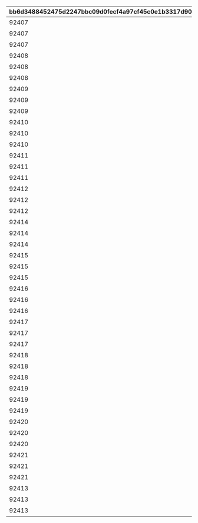 |bb6d3488452475d2247bbc09d0fecf4a97cf45c0e1b3317d900387221eeb0f2f|e31647610b56c365ae171ae9b5c6d2904b5966bb60653c36edf8aaff8d2ffad5|605a955ce3d616f6e0bb7ab4f65c5c4e13d6c2c8813c80648ef2616d495f29a0|462e3be6f27e6079269a4953cc5afb56615bf165fe0120983937862034680042|7fbc62718a4b4918a3cb3b8011de6f7cd35f0b9d8d6a2bb319c9d100f6fd2428|1acf0aaa3e06b7d284003311601072371b236e1e0b9cdb3f91af413b898a2137|449f73b34f1ac848e9194105ba5aac5370e77a81aaf276a4e1c890f3db40338b|7be275fbd3395bc5e0bae47ffdf7f77df7e949f46e933d1329aa0458bfe070b2|c90781c2b1251b0c3fe95e8a1b2d4a2814ba5e94eaa314040771b5b253cf5a20|ed2f7e027d44e82ea4d1999488fc2cb6d837781e669f206e6572726fda27b6d9|5cb2ecd6fed2d1a2e538e20b6db05fb8f2cc0ccbe94d4ac574141773c9152482|e2b92c24311bd9829af2efc6f2bb9d1cb309baef70b1f16a90d15207b41b9777|2483ddedfc7b7591198c052c51cf9b632c11cc38061fb908d844046e2682adf4|d86cbadc8e16fe93148b1909c760554493a00470935f86fef53ebed897984e8d|1c00bc45f860293a07cd7c4772db77abbc13e5ede5a8014aec42f1c82080c4bc|
| --- | --- | --- | --- | --- | --- | --- | --- | --- | --- | --- | --- | --- | --- | --- |
|92407|92407010|924072001|96|6|924070100|前哨クエスト|90|0|924073001|8|25|0|92407020|1|
|92407|92407020|924072002|96|6|924070200|前哨クエスト|90|0|924073002|8|25|92407010|92407030|2|
|92407|92407030|924072003|96|6|924070300|前哨クエスト|90|0|924073003|8|25|92407020|0|3|
|92408|92408010|924082001|540|25|924080100|前哨クエスト|90|0|924083001|25|25|0|92408020|1|
|92408|92408020|924082002|540|25|924080200|前哨クエスト|90|0|924083002|25|25|92408010|92408030|2|
|92408|92408030|924082003|540|25|924080300|前哨クエスト|90|0|924083003|25|25|92408020|0|3|
|92409|92409010|924092001|540|25|924090100|前哨クエスト|90|0|924093001|25|25|0|92409020|1|
|92409|92409020|924092002|540|25|924090200|前哨クエスト|90|0|924093002|25|25|92409010|92409030|2|
|92409|92409030|924092003|540|25|924090300|前哨クエスト|90|0|924093003|25|25|92409020|0|3|
|92410|92410010|924102001|540|25|924100100|前哨クエスト|90|0|924103001|25|25|0|92410020|1|
|92410|92410020|924102002|540|25|924100200|前哨クエスト|90|0|924103002|25|25|92410010|92410030|2|
|92410|92410030|924102003|540|25|924100300|前哨クエスト|90|0|924103003|25|25|92410020|0|3|
|92411|92411010|924112001|540|25|924110100|前哨クエスト|90|0|924113001|25|25|0|92411020|1|
|92411|92411020|924112002|540|25|924110200|前哨クエスト|90|0|924113002|25|25|92411010|92411030|2|
|92411|92411030|924112003|540|25|924110300|前哨クエスト|90|0|924113003|25|25|92411020|0|3|
|92412|92412010|924122001|540|25|924120100|前哨クエスト|90|0|924123001|25|25|0|92412020|1|
|92412|92412020|924122002|540|25|924120200|前哨クエスト|90|0|924123002|25|25|92412010|92412030|2|
|92412|92412030|924122003|540|25|924120300|前哨クエスト|90|0|924123003|25|25|92412020|0|3|
|92414|92414010|924142001|540|25|924140100|前哨クエスト|90|0|924143001|25|25|0|92414020|1|
|92414|92414020|924142002|540|25|924140200|前哨クエスト|90|0|924143002|25|25|92414010|92414030|2|
|92414|92414030|924142003|540|25|924140300|前哨クエスト|90|0|924143003|25|25|92414020|0|3|
|92415|92415010|924152001|540|25|924150100|前哨クエスト|90|0|924153001|25|25|0|92415020|1|
|92415|92415020|924152002|540|25|924150200|前哨クエスト|90|0|924153002|25|25|92415010|92415030|2|
|92415|92415030|924152003|540|25|924150300|前哨クエスト|90|0|924153003|25|25|92415020|0|3|
|92416|92416010|924162001|540|25|924160100|前哨クエスト|90|0|924163001|25|25|0|92416020|1|
|92416|92416020|924162002|540|25|924160200|前哨クエスト|90|0|924163002|25|25|92416010|92416030|2|
|92416|92416030|924162003|540|25|924160300|前哨クエスト|90|0|924163003|25|25|92416020|0|3|
|92417|92417010|924172001|540|25|924170100|前哨クエスト|90|0|924173001|25|25|0|92417020|1|
|92417|92417020|924172002|540|25|924170200|前哨クエスト|90|0|924173002|25|25|92417010|92417030|2|
|92417|92417030|924172003|540|25|924170300|前哨クエスト|90|0|924173003|25|25|92417020|0|3|
|92418|92418010|924182001|540|25|924180100|前哨クエスト|90|0|924183001|25|25|0|92418020|1|
|92418|92418020|924182002|540|25|924180200|前哨クエスト|90|0|924183002|25|25|92418010|92418030|2|
|92418|92418030|924182003|540|25|924180300|前哨クエスト|90|0|924183003|25|25|92418020|0|3|
|92419|92419010|924192001|540|25|924190100|前哨クエスト|90|0|924193001|25|25|0|92419020|1|
|92419|92419020|924192002|540|25|924190200|前哨クエスト|90|0|924193002|25|25|92419010|92419030|2|
|92419|92419030|924192003|540|25|924190300|前哨クエスト|90|0|924193003|25|25|92419020|0|3|
|92420|92420010|924202001|540|25|924200100|前哨クエスト|90|0|924203001|25|25|0|92420020|1|
|92420|92420020|924202002|540|25|924200200|前哨クエスト|90|0|924203002|25|25|92420010|92420030|2|
|92420|92420030|924202003|540|25|924200300|前哨クエスト|90|0|924203003|25|25|92420020|0|3|
|92421|92421010|924212001|540|25|924010100|前哨クエスト|90|0|924213001|25|25|0|92421020|1|
|92421|92421020|924212002|540|25|924010200|前哨クエスト|90|0|924213002|25|25|92421010|92421030|2|
|92421|92421030|924212003|540|25|924010300|前哨クエスト|90|0|924213003|25|25|92421020|0|3|
|92413|92501010|925012001|540|25|925010100|前哨クエスト|90|0|925013001|25|25|0|92501020|1|
|92413|92501020|925012002|540|25|925010200|前哨クエスト|90|0|925013002|25|25|92501010|92501030|2|
|92413|92501030|925012003|540|25|925010300|前哨クエスト|90|0|925013003|25|25|92501020|0|3|